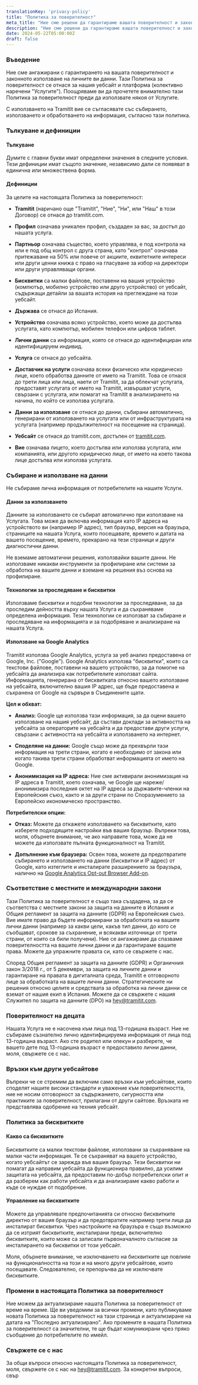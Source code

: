 ```yaml
---
translationKey: 'privacy-policy'
title: "Политика за поверителност"
meta_title: "Ние сме решени да гарантираме вашата поверителност и законното използване на вашите лични данни, както на нашия уебсайт, така и на платформата."
description: "Ние сме решени да гарантираме вашата поверителност и законното използване на вашите лични данни, както на нашия уебсайт, така и на платформата."
date: 2024-05-22T05:00:00Z
draft: false
---
```


### Въведение

Ние сме ангажирани с гарантирането на вашата поверителност и законното използване на личните ви данни. Тази Политика за поверителност се отнася за нашия уебсайт и платформа (колективно наречени "Услугите"). Поощряваме ви да прочетете внимателно тази Политика за поверителност преди да използвате някоя от Услугите.

С използването на Tramitit вие се съгласявате със събирането, използването и обработването на информация, съгласно тази политика.

### Тълкуване и дефиниции

#### Тълкуване

Думите с главни букви имат определени значения в следните условия. Тези дефиниции имат същото значение, независимо дали се появяват в единична или множествена форма.

#### Дефиниции

За целите на настоящата Политика за поверителност:

- **Tramitit** (наричано още "Tramitit", "Ние", "Ни", или "Наш" в този Договор) се отнася до tramitit.com.

- **Профил** означава уникален профил, създаден за вас, за достъп до нашата услуга.
- **Партньор** означава същество, което управлява, е под контрола на или е под общ контрол с друга страна, като "контрол" означава притежаване на 50% или повече от акциите, еквитетните интереси или други ценни книжа с право на гласуване за избор на директори или други управляващи органи.
- **Бисквитки** са малки файлове, поставени на вашия устройство (компютър, мобилно устройство или друго устройство) от уебсайт, съдържащи детайли за вашата история на преглеждане на този уебсайт.
- **Държава** се отнася до Испания.
- **Устройство** означава всяко устройство, което може да достъпва услугата, като компютър, мобилен телефон или цифров таблет.
- **Лични данни** са информация, която се отнася до идентифициран или идентифицируем индивид.
- **Услуга** се отнася до уебсайта.
- **Доставчик на услуги** означава всеки физическо или юридическо лице, което обработва данните от името на Tramitit. Това се отнася до трети лица или лица, наети от Tramitit, за да облекчат услугата, предоставят услугата от името на Tramitit, извършват услуги, свързани с услугата, или помагат на Tramitit в анализирането на начина, по който се използва услугата.
- **Данни за използване** се отнася до данни, събирани автоматично, генерирани от използването на услугата или от инфраструктурата на услугата (например продължителност на посещение на страница).
- **Уебсайт** се отнася до tramitit.com, достъпен от [tramitit.com](https://tramitit.com/).
- **Вие** означава лицето, което достъпва или използва услугата, или компанията, или другото юридическо лице, от името на което такова лице достъпва или използва услугата.

### Събиране и използване на данни

Не събираме лична информация от потребителите на нашите Услуги.

#### Данни за използването

Данните за използването се събират автоматично при използване на Услугата. Това може да включва информация като IP адреса на устройството ви (например IP адрес), тип браузър, версия на браузъра, страниците на нашата Услуга, които посещавате, времето и датата на вашето посещение, времето, прекарано на тези страници и други диагностични данни.

Не вземаме автоматични решения, използвайки вашите данни. Не използваме никакви инструменти за профилиране или системи за обработка на вашите данни и вземане на решения въз основа на профилиране.

#### Технологии за проследяване и бисквитки

Използваме бисквитки и подобни технологии за проследяване, за да проследим дейността върху нашата Услуга и да съхраняваме определена информация. Тези технологии се използват за събиране и проследяване на информацията и за подобряване и анализиране на нашата Услуга.

#### Използване на Google Analytics

Tramitit използва Google Analytics, услуга за уеб анализ предоставена от Google, Inc. ("Google"). Google Analytics използва "бисквитки", които са текстови файлове, поставени на вашето устройство, за да помогне на уебсайта да анализира как потребителите използват сайта. Информацията, генерирана от бисквитката относно вашето използване на уебсайта, включително вашия IP адрес, ще бъде предоставена и съхранена от Google на сървъри в Съединените щати.

**Цел и обхват:**

- **Анализ:** Google ще използва тази информация, за да оцени вашето използване на нашия уебсайт, да състави доклади за активността на уебсайта за операторите на уебсайта и да предостави други услуги, свързани с активността на уебсайта и използването на интернет.

- **Споделяне на данни:** Google също може да прехвърли тази информация на трети страни, когато е необходимо от закона или когато такива трети страни обработват информацията от името на Google.
- **Анонимизация на IP адреса:** Ние сме активирали анонимизация на IP адреса в Tramitit, което означава, че Google ще нареже/анонимизира последния октет на IP адреса за държавите-членки на Европейския съюз, както и за други страни по Споразумението за Европейско икономическо пространство.

**Потребителски опции:**

- **Отказ:** Можете да откажете използването на бисквитките, като изберете подходящите настройки във вашия браузър. Въпреки това, моля, обърнете внимание, че ако направите това, може да не можете да използвате пълната функционалност на Tramitit.

- **Допълнение към браузера:** Освен това, можете да предотвратите събирането и използването на данни (бисквитки и IP адрес) от Google, като изтеглите и инсталирате разширението за браузъра, налично на [Google Analytics Opt-out Browser Add-on](https://tools.google.com/dlpage/gaoptout/).

### Съответствие с местните и международни закони

Тази Политика за поверителност е също така създадена, за да се съответства с местните закони за защита на данните в Испания и Общия регламент за защита на данните (GDPR) на Европейския съюз. Вие имате право да бъдете информирани за обработката на вашите лични данни (например за какви цели, какъв тип данни, до кого се съобщават, срокове за съхранение, и всякакви източници от трети страни, от които са били получени). Ние се ангажираме да спазваме поверителността на вашите лични данни и да гарантираме вашите права. Можете да упражните правата си, като се свържете с нас.

Според Общия регламент за защита на данните (GDPR) и Органичния закон 3/2018 г., от 5 декември, за защита на личните данни и гарантиране на правата в дигиталната среда, Tramitit е отговорното лице за обработката на вашите лични данни. Стратегическите ни решения относно целите и средствата за обработка на лични данни се вземат от нашия екип в Испания. Можете да се свържете с нашия Служител по защита на данните (DPO) на hey@tramitit.com.

### Поверителност на децата

Нашата Услуга не е насочена към лица под 13-годишна възраст. Ние не събираме съзнателно лично идентифицируема информация от лица под 13-годишна възраст. Ако сте родител или опекун и разберете, че вашето дете под 13-годишна възраст е предоставило лични данни, моля, свържете се с нас.

### Връзки към други уебсайтове

Въпреки че се стремим да включим само връзки към уебсайтове, които споделят нашите високи стандарти и уважение към поверителността, ние не носим отговорност за съдържанието, сигурността или практиките за поверителност, прилагани от други сайтове. Връзката не представлява одобрение на техния уебсайт.

### Политика за бисквитките

#### Какво са бисквитките

Бисквитките са малки текстови файлове, използвани за съхраняване на малки части информация. Те се съхраняват на вашето устройство, когато уебсайтът се зарежда във вашия браузър. Тези бисквитки ни помагат да направим уебсайта да функционира правилно, да усилим защитата на уебсайта, да предоставим по-добър потребителски опит и да разберем как работи уебсайта и да анализираме какво работи и къде се нуждае от подобрение.

#### Управление на бисквитките

Можете да управлявате предпочитанията си относно бисквитките директно от вашия браузър и да предотвратите например трети лица да инсталират бисквитки. Чрез настройките на браузъра е също възможно да се изтрият бисквитките, инсталирани преди, включително бисквитките, които може са записали първоначалното съгласие за инсталирането на бисквитки от този уебсайт.

Моля, обърнете внимание, че изключването на бисквитките ще повлияе на функционалността на този и на много други уебсайтове, които посещавате. Следователно, се препоръчва да не изключвате бисквитките.

### Промени в настоящата Политика за поверителност

Ние можем да актуализираме нашата Политика за поверителност от време на време. Ще ви уведомим за всички промени, като публикуваме новата Политика за поверителност на тази страница и актуализиране на датата на "Последно актуализирано". Aко промените в нашата Политика за поверителност са значителни, те ще бъдат комуникирани чрез пряко съобщение до потребителите по имейл.

### Свържете се с нас

За общи въпроси относно настоящата Политика за поверителност, моля, свържете се с нас на hey@tramitit.com. За конкретни въпроси, свър
